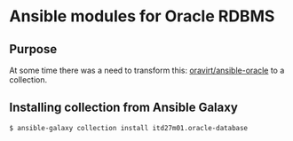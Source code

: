 # Ansible modules for Oracle RDBMS
## Purpose
At some time there was a need to transform this: [oravirt/ansible-oracle](https://github.com/oravirt/ansible-oracle)
to a collection.

## Installing collection from Ansible Galaxy
```shell
$ ansible-galaxy collection install itd27m01.oracle-database
```
